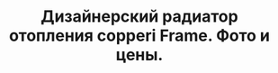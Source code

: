 ---
title: Дизайнерский радиатор отопления copperi Frame. Фото и цены.
description: Купить дизайнерский радиатор отопления copperi Frame в Москве. Цена и фото.
layout: product
permalink: /catalog/:name
redirect_from:
- /catalog/uniq/uniq-design-1601
- /catalog/uniq/

header-color: "#e5e5e5"

model-title: "Frame"
model-desc: "Радиатор отопления как рама для картины. Можем нанести на переднюю панель любое изображение с качеством фотопечати: текстуру, абстрактный узор или фото любимой кошки."

weight: 20
product: 1

features:
- "Материал: окрашенная сталь"
- "Цвет: любой по RAL"
- "Полноцветное изображение на передней панели"
- "Подключение: боковое или нижнее"

related:
- antiq
- ocean
- duo-h
---